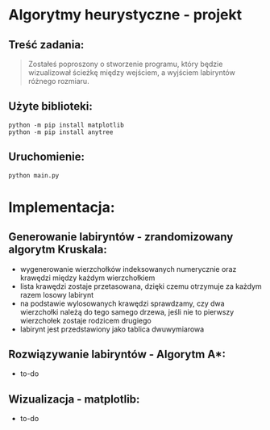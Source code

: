 # Algorytmy heurystyczne - projekt
## Treść zadania:
>Zostałeś poproszony o stworzenie programu, który będzie wizualizował ścieżkę między wejściem, a wyjściem labiryntów różnego rozmiaru.

## Użyte biblioteki:
```
python -m pip install matplotlib
python -m pip install anytree
```
## Uruchomienie:
```
python main.py
```
# Implementacja:
## Generowanie labiryntów - zrandomizowany algorytm Kruskala:
- wygenerowanie wierzchołków indeksowanych numerycznie oraz krawędzi między każdym wierzchołkiem
- lista krawędzi zostaje przetasowana, dzięki czemu otrzymuje za każdym razem losowy labirynt
- na podstawie wylosowanych krawędzi sprawdzamy, czy dwa wierzchołki należą do tego samego drzewa, jeśli nie to pierwszy wierzchołek zostaje rodzicem drugiego
- labirynt jest przedstawiony jako tablica dwuwymiarowa
## Rozwiązywanie labiryntów - Algorytm A*:
- to-do
## Wizualizacja - matplotlib: 
- to-do
